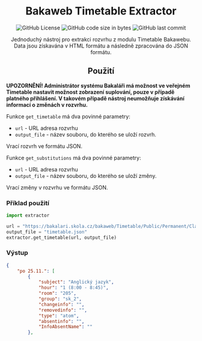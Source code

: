 <div align="center">

  <h1>Bakaweb Timetable Extractor</h1>

  ![GitHub License](https://img.shields.io/github/license/MortikCZ/Bakaweb-Timetable-Extractor)
  ![GitHub code size in bytes](https://img.shields.io/github/languages/code-size/MortikCZ/Bakaweb-Timetable-Extractor)
  ![GitHub last commit](https://img.shields.io/github/last-commit/MortikCZ/Bakaweb-Timetable-Extractor)

  <p>Jednoduchý nástroj pro extrakci rozvrhu z modulu Timetable Bakawebu. Data jsou získavána v HTML formátu a následně zpracována do JSON formátu.</p>
  
</div>
<h2 align = "center">Použití</h2>

<b>UPOZORNĚNÍ! Administrátor systému Bakaláři má možnost ve veřejném Timetable nastavit možnost zobrazení suplování, pouze v případě platného přihlášení. V takovém případě nástroj neumožňuje získávání informací o změnách v rozvrhu.</b>

Funkce `get_timetable` má dva povinné parametry:
- `url` - URL adresa rozvrhu
- `output_file` - název souboru, do kterého se uloží rozvrh.

Vrací rozvrh ve formátu JSON.

Funkce `get_substitutions` má dva povinné parametry:
- `url` - URL adresa rozvrhu
- `output_file` - název souboru, do kterého se uloží změny.

Vrací změny v rozvrhu ve formátu JSON.

### Příklad použití
```python
import extractor

url = "https://bakalari.skola.cz/bakaweb/Timetable/Public/Permanent/Class/4U"
output_file = "timetable.json"
extractor.get_timetable(url, output_file)
```

### Výstup
```json
{
    "po 25.11.": [
        {
            "subject": "Anglický jazyk",
            "hour": "1 (8:00 - 8:45)",
            "room": "205",
            "group": "sk_2",
            "changeinfo": "",
            "removedinfo": "",
            "type": "atom",
            "absentinfo": "",
            "InfoAbsentName": ""
        },
```







